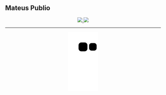 ## Mateus Publio
<div align="center">
<a href="https://github.com/maatpublio"> 
<img height="160em" src="https://github-readme-stats.vercel.app/api?username=maatpublio&show_icons=true&theme=codeSTACKr&include_all_commits=true&count_private=true">
  <img height="160em" src="https://github-readme-stats.vercel.app/api/top-langs/?username=maatpublio&layout=compact&langs_count=7&theme=codeSTACKr">
<hr>

  ![Snake animation](https://github.com/maatpublio/maatpublio/blob/output/github-contribution-grid-snake.svg)
